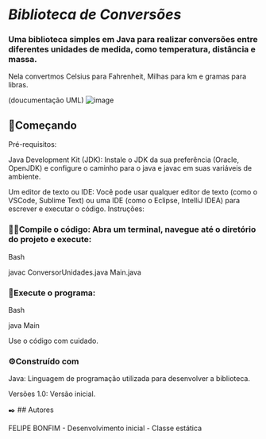 # *Biblioteca de Conversões*

### Uma biblioteca simples em Java para realizar conversões entre diferentes unidades de medida, como temperatura, distância e massa. 
Nela convertmos Celsius para Fahrenheit, Milhas para km e gramas para libras.

(doucumentação UML)
![image](https://github.com/user-attachments/assets/b962be25-67d9-447b-8597-f9dd366d79e3)

## 🚀Começando
Pré-requisitos:

Java Development Kit (JDK): Instale o JDK da sua preferência (Oracle, OpenJDK) e configure o caminho para o java e javac em suas variáveis de ambiente.

Um editor de texto ou IDE: Você pode usar qualquer editor de texto (como o VSCode, Sublime Text) ou uma IDE (como o Eclipse, IntelliJ IDEA) para escrever e executar o código.
Instruções:

### 👨‍💻Compile o código: Abra um terminal, navegue até o diretório do projeto e execute:

Bash

javac ConversorUnidades.java Main.java


### 🔎Execute o programa:

Bash

java Main

Use o código com cuidado.


###  ⚙️Construído com

Java: Linguagem de programação utilizada para desenvolver a biblioteca.


Versões
1.0: 
Versão inicial.


✒️ ## Autores

FELIPE BONFIM - Desenvolvimento inicial - Classe estática
